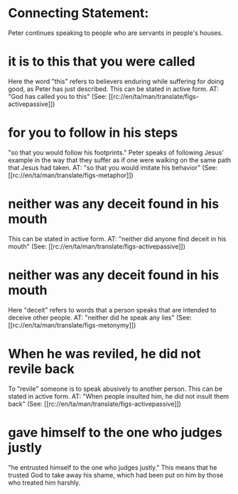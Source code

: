 # Connecting Statement:

Peter continues speaking to people who are servants in people's houses.

# it is to this that you were called

Here the word "this" refers to believers enduring while suffering for doing good, as Peter has just described. This can be stated in active form. AT: "God has called you to this" (See: [[rc://en/ta/man/translate/figs-activepassive]])

# for you to follow in his steps

"so that you would follow his footprints." Peter speaks of following Jesus' example in the way that they suffer as if one were walking on the same path that Jesus had taken. AT: "so that you would imitate his behavior" (See: [[rc://en/ta/man/translate/figs-metaphor]])

# neither was any deceit found in his mouth

This can be stated in active form. AT: "neither did anyone find deceit in his mouth" (See: [[rc://en/ta/man/translate/figs-activepassive]])

# neither was any deceit found in his mouth

Here "deceit" refers to words that a person speaks that are intended to deceive other people. AT: "neither did he speak any lies" (See: [[rc://en/ta/man/translate/figs-metonymy]])

# When he was reviled, he did not revile back

To "revile" someone is to speak abusively to another person. This can be stated in active form. AT: "When people insulted him, he did not insult them back" (See: [[rc://en/ta/man/translate/figs-activepassive]])

# gave himself to the one who judges justly

"he entrusted himself to the one who judges justly." This means that he trusted God to take away his shame, which had been put on him by those who treated him harshly.